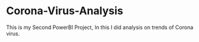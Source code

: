 # Corona-Virus-Analysis
This is my Second PowerBI Project, In this I did analysis on trends of Corona virus.
